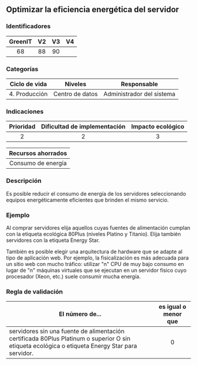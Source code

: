 ## Optimizar la eficiencia energética del servidor

 ### Identificadores

 | GreenIT | V2  | V3  |  V4  |
 |:-------:|:---:|:---:|:----:|
 |    68   | 88  | 90  |      |

 ### Categorías

 | Ciclo de vida |     Niveles     |       Responsable         |
 |:-------------:|:---------------:|:-------------------------:|
 | 4. Producción | Centro de datos | Administrador del sistema |

 ### Indicaciones

 | Prioridad | Dificultad de implementación | Impacto ecológico |
 |:---------:|:----------------------------:|:-----------------:|
 |     2     |              2               |          3        |

 |                     Recursos ahorrados                    |
 |:---------------------------------------------------------:|
 |                     Consumo de energía                    |

 ### Descripción

Es posible reducir el consumo de energía de los servidores seleccionando equipos energéticamente eficientes que brinden el mismo servicio.

 ### Ejemplo

Al comprar servidores elija aquellos cuyas fuentes de alimentación cumplan con la etiqueta ecológica 80Plus (niveles Platino y Titanio).
Elija también servidores con la etiqueta Energy Star.

También es posible elegir una arquitectura de hardware que se adapte al tipo de aplicación web. Por ejemplo, la fisicalización es más adecuada para un sitio web con mucho tráfico: utilizar "n" CPU de muy bajo consumo en lugar de "n" máquinas virtuales que se ejecutan en un servidor físico cuyo procesador (Xeon, etc.) suele consumir mucha energía.

 ### Regla de validación

 | El número de...                                                                                                                                 | es igual o menor que |
 |-------------------------------------------------------------------------------------------------------------------------------------------------|:--------------------:|
 | servidores sin una fuente de alimentación certificada 80Plus Platinum o superior O sin etiqueta ecológica o etiqueta Energy Star para servidor. |           0          |
